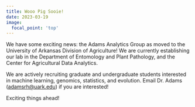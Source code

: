 ```yaml
---
title: Wooo Pig Sooie!
date: 2023-03-19
image:
  focal_point: 'top'
---
```


We have some exciting news: the Adams Analytics Group as moved to the University of Arkansas Division of Agriculture!
We are currently establishing our lab in the Department of Entomology and Plant Pathology, and the Center for Agricultural Data Analytics.

<!--more-->

We are actively recruiting graduate and undergraduate students interested in machine learning, genomics, statistics, and evolution. Email Dr. Adams (adamsrh@uark.edu) if you are interested!

Exciting things ahead!
